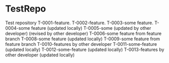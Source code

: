 # TestRepo
Test repository
T-0001-feature.
T-0002-feature.
T-0003-some feature.
T-0004-some feature (updated locally)
T-0005-some (updated by other developer) (revised by other developer)
T-0006-some feature from feature branch
T-0008-some feature (updated locally)
T-0009-some feature from feature branch
T-0010-features by other developer
T-0011-some-feature (updated locally)
T-0012-some-feature (updated locally)
T-0013-features by other developer (updated locally)
